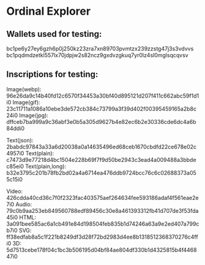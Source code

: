 # Ordinal Explorer

## Wallets used for testing:
bc1pe6y27ey6gzh6p0j250kz23zra7xn89703pvmtzx239zzstg47j3s3vdvvs
bc1pqdmdzetkl557lx70jdpjw2s82ncz9gxdvzgkuq7yr0lz4sl0mglsqcqvsv

## Inscriptions for testing:
Image(webp): 96e26da9c14b40fd12c6570f34453a30bf40d895121d207f411c662abc59f1d1i0
Image(gif): 23c11711a1086a10ebe3de572cb384c73799a3f39d402f00395459165a2b8c24i0
Image(jpg): dffceb7ba999a9c36abf3e0b5a305d9627b4e82ec6b2e30336cde6dc4a6b84ddi0

Text(json): 2babdc97843a33a6d20038a0a14635496ed68ceb1670cbdfd22ce678e02c4957i0
Text(plain): c7473d9e77218d4bc1504e228b69f7f9d50be2943c3ead4a009488a3bbdec85ei0
Text(plain,long): b32e3795c201b78fb2bd02a4a6714ea476ddb9724bcc76c6c02688373a055c15i0

Video: 426cdda40cd36c7f0f2323fac403575aef264634fee593186adaf4f561eae2e7i0
Audio: 79c0b9aa253eb849560788edf89456c30e8a461393312fb41d707de3f53fda45i0
HTML: 3a091bee585ac6a1cb491e84d198504feb835b1d74246a63a9e2ed407a799cb7i0
SVG: ff38edfab8a5c1f221b8249df3d28f72bd2983d4ee8b1318512368370276c4ffi0
3D: 5d7513cebe178f04c1bc3b506195d04bf84ae804df330b1d4325815b4f446847i0
